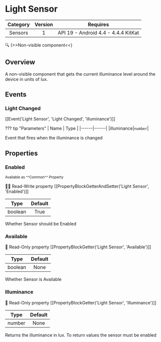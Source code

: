 # Light Sensor

| Category | Version | Requires |
|:--------:|:-------:|:--------:|
|Sensors|1|API 19 - Android 4.4 - 4.4.4 KitKat|

:mag: {>>Non-visible component<<}

## Overview

A non-visible component that gets the current illuminance level around the device in units of lux.

## Events

### Light Changed

[[Event('Light Sensor', 'Light Changed', 'illuminance')]]

??? tip "Parameters"
    | Name | Type |
    |------|------|
    |illuminance|`number`|


Event that fires when the illuminance is changed

## Properties

### Enabled

<small>Available as ^^Common^^ Property</small>

:eyes::pencil: Read-Write property
[[PropertyBlockGetterAndSetter('Light Sensor', 'Enabled')]]

| Type | Default |
|:----:|:-------:|
|boolean|True|

Whether Sensor should be Enabled

### Available

:eyes: Read-Only property
[[PropertyBlockGetter('Light Sensor', 'Available')]]

| Type | Default |
|:----:|:-------:|
|boolean|None|

Whether Sensor is Available

### Illuminance

:eyes: Read-Only property
[[PropertyBlockGetter('Light Sensor', 'Illuminance')]]

| Type | Default |
|:----:|:-------:|
|number|None|

Returns the illuminance in lux. To return values the sensor must be enabled